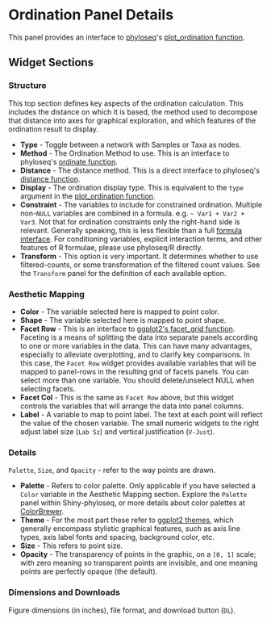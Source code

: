 # Ordination Panel Details

This panel provides an interface to 
[phyloseq](http://joey711.github.io/phyloseq)'s
[plot_ordination function](http://joey711.github.io/phyloseq/plot_ordination-examples.html).

## Widget Sections

### Structure

This top section defines key aspects of 
the ordination calculation.
This includes the distance on which it is based,
the method used to decompose that distance
into axes for graphical exploration,
and which features of the ordination result to display.

- **Type** - Toggle between a network with Samples or Taxa as nodes. 
- **Method** - The Ordination Method to use. This is an interface to
phyloseq's [ordinate function](http://joey711.github.io/phyloseq/ordinate).
- **Distance** - The distance method. This is a direct interface to phyloseq's
[distance function](http://joey711.github.io/phyloseq/distance).
- **Display** - The ordination display type.
This is equivalent to the `type` argument in 
the [plot_ordination function](http://joey711.github.io/phyloseq/plot_ordination-examples.html).
- **Constraint** - The variables to include for constrained ordination.
Multiple non-`NULL` variables are combined in a formula.
e.g. `~ Var1 + Var2 + Var3`.
Not that for ordination constraints only the right-hand side is relevant.
Generally speaking, this is less flexible than a full
[formula interface](http://cran.r-project.org/doc/manuals/r-release/R-intro.html#Formulae-for-statistical-models).
For conditioning variables, explicit interaction terms,
and other features of R formulae, please use phyloseq/R directly.
- **Transform** - This option is very important.
It determines whether to use filtered-counts, 
or some transformation of the filtered count values.
See the `Transform` panel for the definition of each available option.

### Aesthetic Mapping

- **Color** - The variable selected here is mapped to point color.
- **Shape** - The variable selected here is mapped to point shape.
- **Facet Row** - This is an interface to
[ggplot2's facet_grid function](http://docs.ggplot2.org/0.9.3.1/facet_grid.html).
Faceting is a means of splitting the data into separate panels
according to one or more variables in the data.
This can have many advantages, especially to alleviate overplotting,
and to clarify key comparisons.
In this case, the `Facet Row` widget provides available variables
that will be mapped to panel-rows in the resulting grid of facets panels.
You can select more than one variable.
You should delete/unselect NULL when selecting facets.
- **Facet Col** - This is the same as `Facet Row` above,
but this widget controls the variables that will arrange the data
into panel columns.
- **Label** - A variable to map to point label.
The text at each point will reflect the value of the chosen variable.
The small numeric widgets to the right adjust
label size (`Lab Sz`) and vertical justification (`V-Just`).

### Details

`Palette`, `Size`, and `Opacity` - refer to the way points are drawn.

- **Palette** - Refers to color palette.
Only applicable if you have selected a `Color` variable
in the Aesthetic Mapping section.
Explore the `Palette` panel within Shiny-phyloseq,
or more details about color palettes at [ColorBrewer](http://colorbrewer2.org/).
- **Theme** - For the most part these refer to
[ggplot2 themes](http://docs.ggplot2.org/0.9.2.1/theme.html),
which generally encompass stylistic graphical features,
such as axis line types, axis label fonts and spacing, background color, etc.
- **Size** - This refers to point size.
- **Opacity** - The transparency of points in the graphic,
on a `[0, 1]` scale;
with zero meaning so transparent points are invisible,
and one meaning points are perfectly opaque (the default).

### Dimensions and Downloads

Figure dimensions (in inches), file format, and download button (`DL`).


